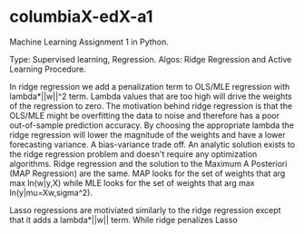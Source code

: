# columbiaX-edX-a1
Machine Learning Assignment 1 in Python.

Type: Supervised learning, Regression.
Algos: Ridge Regression and Active Learning Procedure.

In ridge regression we add a penalization term to OLS/MLE regression with lambda*||w||^2 term.
Lambda values that are too high will drive the weights of the regression to zero.
The motivation behind ridge regression is that the OLS/MLE might be overfitting the data
to noise and therefore has a poor out-of-sample prediction accuracy. By choosing the
appropriate lambda the ridge regression will lower the magnitude of the weights and 
have a lower forecasting variance. A bias-variance trade off. An analytic solution
exists to the ridge regression problem and doesn't require any optimization algorithms.
Ridge regression and the solution to the Maximum A Posteriori (MAP Regression) are the same. 
MAP looks for the set of weights that arg max ln(w|y,X) while MLE looks for the set of weights
that arg max ln(y|mu=Xw,sigma^2).

Lasso regressions are motiviated similarly to the ridge regression except that it adds a
lambda*||w|| term. While ridge penalizes Lasso 
